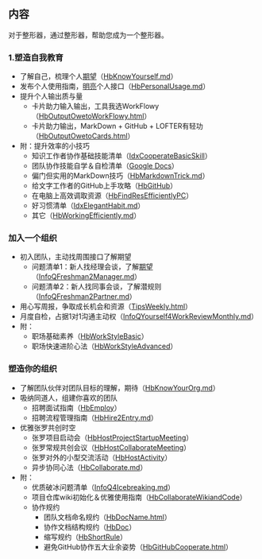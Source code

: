 ## 内容

对于整形器，通过整形器，帮助您成为一个整形器。

### [](https://github.com/bowenchris/CollaborationGuide4Shaper#1-self-edu-for-shaper)1.塑造自我教育

-   了解自己，梳理个人[期望](https://github.com/bowenchris/CollaborationGuide4Shaper/blob/master/CONTENT/HbKnowYourself.md)（[HbKnowYourself.md](https://github.com/bowenchris/CollaborationGuide4Shaper/blob/master/CONTENT/HbKnowYourself.md)）
-   发布个人使用指南，[明亮](https://github.com/bowenchris/CollaborationGuide4Shaper/blob/master/CONTENT/HbPersonalUsage.md)个人接口（[HbPersonalUsage.md](https://github.com/bowenchris/CollaborationGuide4Shaper/blob/master/CONTENT/HbPersonalUsage.md)）
-   提升个人输出质与量
    -   卡片助力输入输出，工具我选WorkFlowy（[HbOutputOwetoWorkFlowy.html](https://ishanshan.im/selfedu/HbOutputOwetoWorkFlowy.html)）
    -   卡片助力输出，MarkDown + GitHub + LOFTER有轻功（[HbOutputOwetoCards.html](https://ishanshan.im/selfedu/tool/HbOutputOwetoCards)）
-   附：提升效率的小技巧
    -   知识工作者协作基础技能清单（[IdxCooperateBasicSkill](https://github.com/OpenMindClub/Share/wiki/IdxCooperateBasicSkill)）
    -   团队协作技能自学＆自检清单（[Google Docs](https://docs.google.com/spreadsheets/d/1xdfbrkQgvuV0FvD5uGFEQ070GC2Ybi2yenDEQAmRj9o/edit#gid=0)）
    -   偏门但实用的MarkDown技巧（[HbMarkdownTrick.md](https://github.com/bowenchris/CollaborationGuide4Shaper/blob/master/CONTENT/HbMarkdownTrick.md)）
    -   给文字工作者的GitHub上手攻略（[HbGitHub](https://github.com/OpenMindClub/Share/wiki/HbGitHub)）
    -   在电脑上高效调取资源（[HbFindResEfficientlyPC](https://github.com/OpenMindClub/Share/wiki/HbFindResEfficientlyPC)）
    -   好习惯清单（[IdxElegantHabit.md](https://github.com/bowenchris/CollaborationGuide4Shaper/blob/master/CONTENT/IdxElegantHabit.md)）
    -   其它（[HbWorkingEfficiently.md](https://github.com/bowenchris/CollaborationGuide4Shaper/blob/master/CONTENT/HbWorkingEfficiently.md)）

### [](https://github.com/bowenchris/CollaborationGuide4Shaper#2-join-an-organization)加入一个组织

-   初入团队，主动找周围接口了解期望
    -   问题清单1：新人找经理会谈，了解[期望](https://github.com/bowenchris/CollaborationGuide4Shaper/blob/master/CONTENT/InfoQFreshman2Manager.md)（[InfoQFreshman2Manager.md](https://github.com/bowenchris/CollaborationGuide4Shaper/blob/master/CONTENT/InfoQFreshman2Manager.md)）
    -   问题清单2：新人找同事会谈，了解潜规则（[InfoQFreshman2Partner.md](https://github.com/bowenchris/CollaborationGuide4Shaper/blob/master/CONTENT/InfoQFreshman2Partner.md)）
-   用心写周报，争取成长机会和资源（[TipsWeekly.html](https://ishanshan.im/selfedu/TipsWeekly.html)）
-   月度自检，占据1对1沟通主动权（[InfoQYourself4WorkReviewMonthly.md](https://github.com/bowenchris/CollaborationGuide4Shaper/blob/master/CONTENT/InfoQYourself4WorkReviewMonthly.md)）
-   附：
    -   职场基础素养（[HbWorkStyleBasic](https://github.com/OpenMindClub/Share/wiki/HbWorkStyleBasic)）
    -   职场快速进阶心法（[HbWorkStyleAdvanced](https://github.com/OpenMindClub/Share/wiki/HbWorkStyleAdvanced)）

### [](https://github.com/bowenchris/CollaborationGuide4Shaper#3-shape-your-organization)塑造你的组织

-   了解团队伙伴对团队目标的理解，期待（[HbKnowYourOrg.md](https://github.com/bowenchris/CollaborationGuide4Shaper/blob/master/CONTENT/HbKnowYourOrg.md)）
-   吸纳同道人，组建你喜欢的团队
    -   招聘面试指南（[HbEmploy](https://github.com/OpenMindClub/Share/wiki/HbEmploy)）
    -   招聘流程管理指南（[HbHire2Entry.md](https://github.com/bowenchris/CollaborationGuide4Shaper/blob/master/CONTENT/HbHire2Entry.md)）
-   优雅张罗共创时空
    -   张罗项目启动会（[HbHostProjectStartupMeeting](https://github.com/OpenMindClub/Share/wiki/HbHostProjectStartupMeeting)）
    -   张罗常规共创会议（[HbHostCollaborateMeeting](https://github.com/OpenMindClub/Share/wiki/HbHostCollaborateMeeting)）
    -   张罗对外的小型交流活动（[HbHostActivity](https://github.com/OpenMindClub/Share/wiki/HbHostActivity)）
    -   异步协同心法（[HbCollaborate.md](https://github.com/bowenchris/CollaborationGuide4Shaper/blob/master/CONTENT/HbCollaborate.md)）
-   附：
    -   优质破冰问题清单（[InfoQ4Icebreaking.md](https://github.com/bowenchris/CollaborationGuide4Shaper/blob/master/CONTENT/InfoQ4Icebreaking.md)）
    -   项目仓库wiki初始化＆优雅使用指南（[HbCollaborateWikiandCode](https://github.com/OpenMindClub/Share/wiki/HbCollaborateWikiandCode)）
    -   协作规约
        -   团队文档命名规约（[HbDocName.html](https://ishanshan.im/community/HbDocName.html)）
        -   协作文档结构规约（[HbDoc](https://github.com/OpenMindClub/Share/wiki/HbDoc)）
        -   缩写规约（[HbShortRule](https://github.com/OpenMindClub/Share/wiki/HbShortRule)）
        -   避免GitHub协作五大业余姿势（[HbGitHubCooperate.html](https://ishanshan.im/community/HbGitHubCooperate.html)）
<!--stackedit_data:
eyJoaXN0b3J5IjpbMjAzNzExMTUwNSwtMjA4ODc0NjYxMiwxMj
Y5NjkxMTA2XX0=
-->